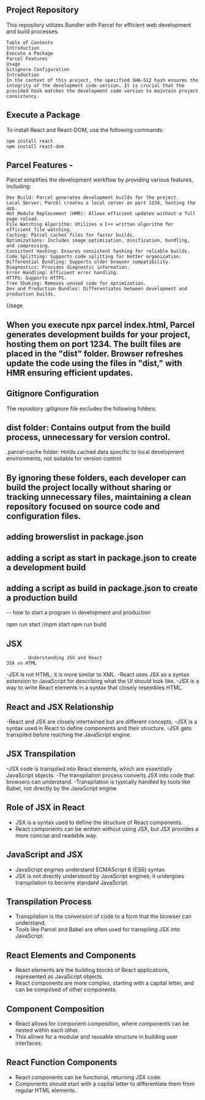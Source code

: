 ## Project Repository
This repository utilizes Bundler with Parcel for efficient web development and build processes.

    Table of Contents
    Introduction
    Execute a Package
    Parcel Features
    Usage
    Gitignore Configuration
    Introduction
    In the context of this project, the specified SHA-512 hash ensures the integrity of the development code version. It is crucial that the provided hash matches the development code version to maintain project consistency.

## Execute a Package
To install React and React-DOM, use the following commands:


    npm install react
    npm install react-dom

## Parcel Features -

Parcel simplifies the development workflow by providing various features, including:

    Dev Build: Parcel generates development builds for the project.
    Local Server: Parcel creates a local server on port 1234, hosting the app.
    Hot Module Replacement (HMR): Allows efficient updates without a full page reload.
    File Watching Algorithm: Utilizes a C++ written algorithm for efficient file watching.
    Caching: Parcel caches files for faster builds.
    Optimizations: Includes image optimization, minification, bundling, and compressing.
    Consistent Hashing: Ensures consistent hashing for reliable builds.
    Code Splitting: Supports code splitting for better organization.
    Differential Bundling: Supports older browser compatibility.
    Diagnostics: Provides diagnostic information.
    Error Handling: Efficient error handling.
    HTTPS: Supports HTTPS.
    Tree Shaking: Removes unused code for optimization.
    Dev and Production Bundles: Differentiates between development and production builds.
    
Usage

## When you execute npx parcel index.html, Parcel generates development builds for your project, hosting them on port 1234. The built files are placed in the "dist" folder. Browser refreshes update the code using the files in "dist," with HMR ensuring efficient updates.

## Gitignore Configuration
The repository .gitignore file excludes the following folders:

## dist folder: Contains output from the build process, unnecessary for version control.
.parcel-cache folder: Holds cached data specific to local development environments, not suitable for version control.
## By ignoring these folders, each developer can build the project locally without sharing or tracking unnecessary files, maintaining a clean repository focused on source code and configuration files.


## adding browerslist in package.json

## adding a script  as start in package.json to create a development build 

## adding a script  as build in package.json to create a production build 

-- how to start a program in development and production

npm run start //npm start
npm run build

## JSX
            Understanding JSX and React
    JSX vs HTML
-JSX is not HTML; it is more similar to XML.
-React uses JSX as a syntax extension to JavaScript for describing what the UI should look like.
-JSX is a way to write React elements in a syntax that closely resembles HTML.
## React and JSX Relationship
-React and JSX are closely intertwined but are different concepts.
-JSX is a syntax used in React to define components and their structure.
-JSX gets transpiled before reaching the JavaScript engine.
##    JSX Transpilation
-JSX code is transpiled into React elements, which are essentially JavaScript objects.
-The transpilation process converts JSX into code that browsers can understand.
-Transpilation is typically handled by tools like Babel, not directly by the JavaScript engine.
## Role of JSX in React
- JSX is a syntax used to define the structure of React components.
- React components can be written without using JSX, but JSX provides a more concise and readable way.
## JavaScript and JSX
- JavaScript engines understand ECMAScript 6 (ES6) syntax.
- JSX is not directly understood by JavaScript engines; it undergoes transpilation to become standard JavaScript.
## Transpilation Process
- Transpilation is the conversion of code to a form that the browser can understand.
- Tools like Parcel and Babel are often used for transpiling JSX into JavaScript.
## React Elements and Components
- React elements are the building blocks of React applications, represented as JavaScript objects.
- React components are more complex, starting with a capital letter, and can be composed of other components.
## Component Composition
- React allows for component composition, where components can be nested within each other.
- This allows for a modular and reusable structure in building user interfaces.
## React Function Components
- React components can be functional, returning JSX code.
- Components should start with a capital letter to differentiate them from regular HTML elements.